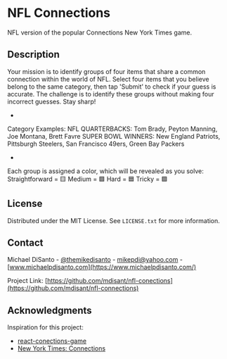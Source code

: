 # NFL Connections

NFL version of the popular Connections New York Times game.


<!-- DESCRIPTION -->
## Description


Your mission is to identify groups of four items that share a common connection within the world of NFL. Select four items that you believe belong to the same category, then tap 'Submit' to check if your guess is accurate. The challenge is to identify these groups without making four incorrect guesses. Stay sharp!

-

Category Examples:
NFL QUARTERBACKS: Tom Brady, Peyton Manning, Joe Montana, Brett Favre
SUPER BOWL WINNERS: New England Patriots, Pittsburgh Steelers, San Francisco 49ers, Green Bay Packers

-

Each group is assigned a color, which will be revealed as you solve:
Straightforward = 🟨
Medium = 🟩
Hard = 🟦
Tricky = 🟪

<!-- LICENSE -->
## License

Distributed under the MIT License. See `LICENSE.txt` for more information.


<!-- CONTACT -->
## Contact

Michael DiSanto - [@themikedisanto](https://twitter.com/themikedisanto) - mikepdi@yahoo.com - [www.michaelpdisanto.com](https://www.michaelpdisanto.com/)

Project Link: [https://github.com/mdisant/nfl-conections](https://github.com/mdisant/nfl-connections)


<!-- Acknowledgments -->
## Acknowledgments

Inspiration for this project:
* [react-conections-game](https://github.com/and-computers/react-connections-game)
* [New York Times: Connections](https://www.nytimes.com/games/connections)
